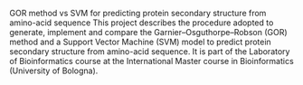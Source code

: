 GOR method vs SVM for predicting protein secondary structure from amino-acid sequence
This project describes the procedure adopted to generate, implement and compare the Garnier–Osguthorpe–Robson (GOR) method and a Support Vector Machine (SVM) model to predict protein secondary structure from amino-acid sequence. It is part of the Laboratory of Bioinformatics course at the International Master course in Bioinformatics (University of Bologna).
